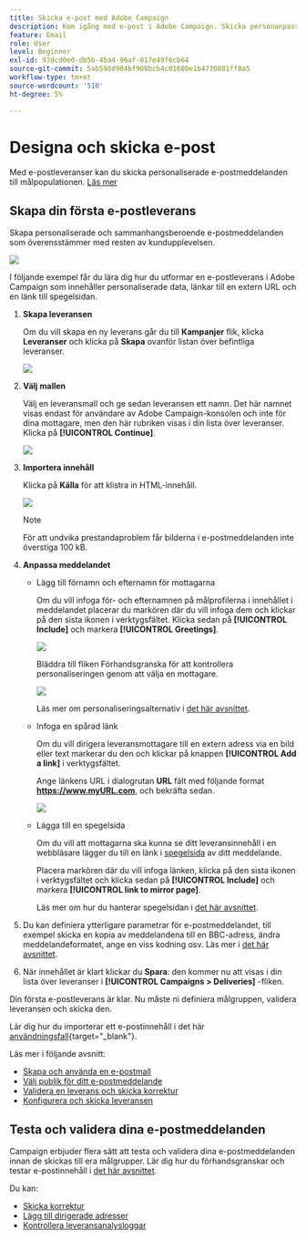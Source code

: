```yaml
---
title: Skicka e-post med Adobe Campaign
description: Kom igång med e-post i Adobe Campaign. Skicka personanpassade e-postmeddelanden till en målgrupp.
feature: Email
role: User
level: Beginner
exl-id: 97dcd0e0-db5b-45a4-96af-817e49f6cb64
source-git-commit: 5ab598d904bf900bcb4c01680e1b4730881ff8a5
workflow-type: tm+mt
source-wordcount: '510'
ht-degree: 5%

---
```


# Designa och skicka e-post

Med e-postleveranser kan du skicka personaliserade e-postmeddelanden till målpopulationen. [Läs mer](../send/send.md)

## Skapa din första e-postleverans

Skapa personaliserade och sammanhangsberoende e-postmeddelanden som överensstämmer med resten av kundupplevelsen.

![](assets/new-email-content.png)


I följande exempel får du lära dig hur du utformar en e-postleverans i Adobe Campaign som innehåller personaliserade data, länkar till en extern URL och en länk till spegelsidan.

1. **Skapa leveransen**

   Om du vill skapa en ny leverans går du till **Kampanjer** flik, klicka **Leveranser** och klicka på **Skapa** ovanför listan över befintliga leveranser.

   ![](assets/delivery_step_1.png)

1. **Välj mallen**

   Välj en leveransmall och ge sedan leveransen ett namn. Det här namnet visas endast för användare av Adobe Campaign-konsolen och inte för dina mottagare, men den här rubriken visas i din lista över leveranser. Klicka på **[!UICONTROL Continue]**.

   ![](assets/dce_delivery_model.png)

1. **Importera innehåll**

   Klicka på **Källa** för att klistra in HTML-innehåll.

   ![](assets/paste-content.png)

   >[!NOTE]
   >
   >För att undvika prestandaproblem får bilderna i e-postmeddelanden inte överstiga 100 kB.

1. **Anpassa meddelandet**

   * Lägg till förnamn och efternamn för mottagarna

     Om du vill infoga för- och efternamnen på målprofilerna i innehållet i meddelandet placerar du markören där du vill infoga dem och klickar på den sista ikonen i verktygsfältet. Klicka sedan på **[!UICONTROL Include]** och markera **[!UICONTROL Greetings]**.

     ![](assets/include-greetings.png)

     Bläddra till fliken Förhandsgranska för att kontrollera personaliseringen genom att välja en mottagare.

     ![](assets/perso-check.png)

     Läs mer om personaliseringsalternativ i [det här avsnittet](personalize.md).

   * Infoga en spårad länk

     Om du vill dirigera leveransmottagare till en extern adress via en bild eller text markerar du den och klickar på knappen **[!UICONTROL Add a link]** i verktygsfältet.

     Ange länkens URL i dialogrutan **URL** fält med följande format **https://www.myURL.com**, och bekräfta sedan.

     ![](assets/add-a-link.png)

   * Lägga till en spegelsida

     Om du vill att mottagarna ska kunna se ditt leveransinnehåll i en webbläsare lägger du till en länk i [spegelsida](mirror-page.md) av ditt meddelande.

     Placera markören där du vill infoga länken, klicka på den sista ikonen i verktygsfältet och klicka sedan på **[!UICONTROL Include]** och markera **[!UICONTROL link to mirror page]**.

     Läs mer om hur du hanterar spegelsidan i [det här avsnittet](mirror-page.md#link-to-mirror-page).

1. Du kan definiera ytterligare parametrar för e-postmeddelandet, till exempel skicka en kopia av meddelandena till en BBC-adress, ändra meddelandeformatet, ange en viss kodning osv. Läs mer i [det här avsnittet](email-parameters.md).

1. När innehållet är klart klickar du **Spara**: den kommer nu att visas i din lista över leveranser i **[!UICONTROL Campaigns > Deliveries]** -fliken.

Din första e-postleverans är klar. Nu måste ni definiera målgruppen, validera leveransen och skicka den.

Lär dig hur du importerar ett e-postinnehåll i det här [användningsfall](https://experienceleague.adobe.com/docs/campaign/automation/workflows/use-cases/deliveries/load-delivery-content.html){target="_blank"}.

Läs mer i följande avsnitt:

<!--[Design an email in Campaign]-->
* [Skapa och använda en e-postmall](../send/create-templates.md)
* [Välj publik för ditt e-postmeddelande](../audiences/gs-audiences.md)
* [Validera en leverans och skicka korrektur](preview-and-proof.md)
* [Konfigurera och skicka leveransen](configure-and-send.md)

## Testa och validera dina e-postmeddelanden

Campaign erbjuder flera sätt att testa och validera dina e-postmeddelanden innan de skickas till era målgrupper. Lär dig hur du förhandsgranskar och testar e-postinnehåll i [det här avsnittet](../send/preview-and-proof.md).

Du kan:

* [Skicka korrektur](preview-and-proof.md)
* [Lägg till dirigerade adresser](../audiences/test-profiles.md)
* [Kontrollera leveransanalysloggar](delivery-analysis.md)

